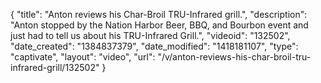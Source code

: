 {
    "title": "Anton reviews his Char-Broil TRU-Infrared grill.",
    "description": "Anton stopped by the Nation Harbor Beer, BBQ, and Bourbon event and just had to tell us about his TRU-Infrared Grill.",
    "videoid": "132502",
    "date_created": "1384837379",
    "date_modified": "1418181107",
    "type": "captivate",
    "layout": "video",
    "url": "\/v\/anton-reviews-his-char-broil-tru-infrared-grill\/132502"
}